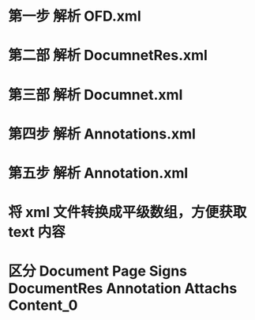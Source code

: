 # 第一步 解析 OFD.xml
# 第二部 解析 DocumnetRes.xml
# 第三部 解析 Documnet.xml
# 第四步 解析 Annotations.xml
# 第五步 解析 Annotation.xml

# 将 xml 文件转换成平级数组，方便获取 text 内容

# 区分 Document Page Signs DocumentRes Annotation Attachs Content_0

